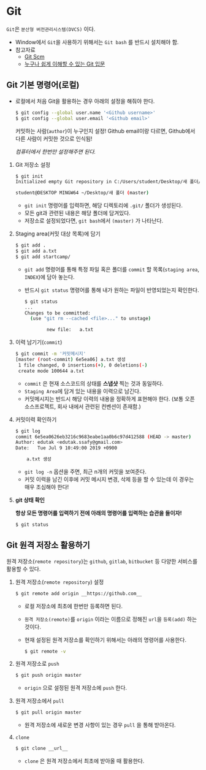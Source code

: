 # Git

`Git`은 `분산형 버전관리시스템(DVCS)` 이다.

- Window에서 `Git`을 사용하기 위해서는 `Git bash` 를 반드시 설치해야 함.
- 참고자료
  - [Git Scm](https://git-scm.com/book/ko/v2)
  - [누구나 쉽게 이해할 수 있는 Git 입문](https://backlog.com/git-tutorial/kr/intro/intro1_1.html)

## Git 기본 명령어(로컬)

- 로컬에서 처음 Git을 활용하는 경우 아래의 설정을 해줘야 한다.

  ```bash
  $ git config --global user.name '<Github username>'
  $ git config --global user.email '<Github email>'
  ```

  커밋하는 사람(`author`)이 누구인지 설정! Github email이랑 다르면, Github에서 다른 사람이 커밋한 것으로 인식됨!

  *컴퓨터에서 한번만 설정해주면 된다.*

1. Git 저장소 설정

   ```bash
   $ git init
   Initialized empty Git repository in C:/Users/student/Desktop/새 폴더/.git/
   
   student@DESKTOP MINGW64 ~/Desktop/새 폴더 (master)
   ```

   - `git init` 명령어를 입력하면, 해당 디렉토리에 `.git/` 폴더가 생성된다.
   - 모든 git과 관련된 내용은 해당 폴더에 담겨있다.
   - 저장소로 설정되었다면, `git bash`에서 `(master)` 가 나타난다.

2. Staging area(커밋 대상 목록)에 담기

   ```bash
   $ git add .
   $ git add a.txt
   $ git add startcamp/
   ```

   - `git add` 명령어를 통해 특정 파일 혹은 폴더를 `commit` 할 목록(`staging area`, `INDEX`)에 담아 놓는다.

   - 반드시 `git status` 명령어를 통해 내가 원하는 파일이 반영되었는지 확인한다.

     ```bash
     $ git status
     ...
     Changes to be committed:
       (use "git rm --cached <file>..." to unstage)
     
             new file:   a.txt
     ```

3. 이력 남기기(`commit`)

   ```bash
   $ git commit -m '커밋메시지'
   [master (root-commit) 6e5ea06] a.txt 생성
    1 file changed, 0 insertions(+), 0 deletions(-)
    create mode 100644 a.txt
   ```

   - `commit` 은 현재 소스코드의 상태를 **스냅샷** 찍는 것과 동일하다.
   - `Staging Area`에 담겨 있는 내용을 이력으로 남긴다.
   - 커밋메시지는 반드시 해당 이력의 내용을 정확하게 표현해야 한다. (보통 오픈소스프로젝트, 회사 내에서 관련된 컨벤션이 존재함.)

4. 커밋이력 확인하기

   ```bash
   $ git log
   commit 6e5ea0626eb3216c9683eabe1aa0b6c97d412588 (HEAD -> master)
   Author: edutak <edutak.ssafy@gmail.com>
   Date:   Tue Jul 9 10:49:00 2019 +0900
   
       a.txt 생성
   ```

   - `git log -n` 옵션을 주면, 최근 n개의 커밋을 보여준다.
   - 커밋 이력을 남긴 이후에 커밋 메시지 변경, 삭제 등을 할 수 있는데 이 경우는 매우 조심해야 한다!

5. **git 상태 확인**

   **항상 모든 명령어를 입력하기 전에 아래의 명령어를 입력하는 습관을 들이자!**

   ```bash
   $ git status
   ```

## Git 원격 저장소 활용하기

원격 저장소(`remote repository`)는 `github`, `gitlab`, `bitbucket` 등 다양한 서비스를 활용할 수 있다.

1. 원격 저장소(`remote repository`) 설정

   ```bash
   $ git remote add origin __https://github.com__
   ```

   - 로컬 저장소에 최초에 한번만 등록하면 된다.

   - `원격 저장소(remote)`를 `origin` 이라는 이름으로 정해진 `url`을 `등록(add)` 하는 것이다.

   - 현재 설정된 원격 저장소를 확인하기 위해서는 아래의 명령어를 사용한다.

     ```bash
     $ git remote -v
     ```

2. 원격 저장소로 `push`

   ```bash
   $ git push origin master
   ```

   - `origin` 으로 설정된 원격 저장소에 `push` 한다.

3. 원격 저장소에서 `pull`

   ```bash
   $ git pull origin master
   ```

   - 원격 저장소에 새로운 변경 사항이 있는 경우 `pull` 을 통해 받아온다.

4. `clone`

   ```bash
   $ git clone __url__
   ```

   - `clone` 은 원격 저장소에서 최초에 받아올 때 활용한다.